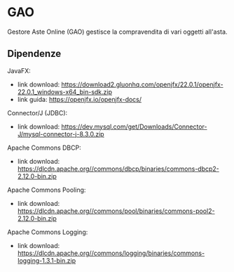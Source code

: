# GAO
 Gestore Aste Online (GAO) gestisce la compravendita di vari oggetti all'asta.

## Dipendenze
JavaFX:
* link download: https://download2.gluonhq.com/openjfx/22.0.1/openjfx-22.0.1_windows-x64_bin-sdk.zip
* link guida: https://openjfx.io/openjfx-docs/

Connector/J (JDBC):
* link download: https://dev.mysql.com/get/Downloads/Connector-J/mysql-connector-j-8.3.0.zip

Apache Commons DBCP:
* link download: https://dlcdn.apache.org//commons/dbcp/binaries/commons-dbcp2-2.12.0-bin.zip

Apache Commons Pooling:
* link download: https://dlcdn.apache.org//commons/pool/binaries/commons-pool2-2.12.0-bin.zip

Apache Commons Logging:
* link download: https://dlcdn.apache.org//commons/logging/binaries/commons-logging-1.3.1-bin.zip